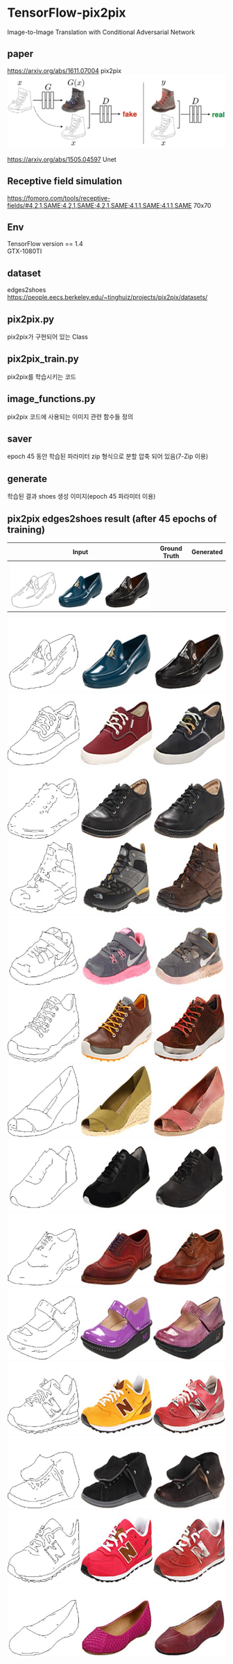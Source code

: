 # TensorFlow-pix2pix
Image-to-Image Translation with Conditional Adversarial Network

## paper  
https://arxiv.org/abs/1611.07004 pix2pix
![testImage](./pix2pix_paper_image/pix2pix_object.PNG)

https://arxiv.org/abs/1505.04597 Unet

## Receptive field simulation
https://fomoro.com/tools/receptive-fields/#4,2,1,SAME;4,2,1,SAME;4,2,1,SAME;4,1,1,SAME;4,1,1,SAME 70x70

## Env
TensorFlow version == 1.4  
GTX-1080TI

## dataset
edges2shoes
https://people.eecs.berkeley.edu/~tinghuiz/projects/pix2pix/datasets/

## pix2pix.py
pix2pix가 구현되어 있는 Class

## pix2pix_train.py
pix2pix를 학습시키는 코드

## image_functions.py
pix2pix 코드에 사용되는 이미지 관련 함수들 정의

## saver
epoch 45 동안 학습된 파라미터
zip 형식으로 분할 압축 되어 있음(7-Zip 이용)

## generate
학습된 결과 shoes 생성 이미지(epoch 45 파라미터 이용)


## pix2pix edges2shoes result (after 45 epochs of training) 
|Input   |   Ground Truth   |   Generated|
|--------|------------------|------------|
|![testImage](./generate/45/48_AB.jpg)   |

![testImage](./generate/45/48_AB.jpg)
![testImage](./generate/45/51_AB.jpg)
![testImage](./generate/45/73_AB.jpg)
![testImage](./generate/45/79_AB.jpg)
![testImage](./generate/45/93_AB.jpg)
![testImage](./generate/45/187_AB.jpg)
![testImage](./generate/45/190_AB.jpg)
![testImage](./generate/45/200_AB.jpg)
![testImage](./generate/45/181_AB.jpg)
![testImage](./generate/45/177_AB.jpg)
![testImage](./generate/45/176_AB.jpg)
![testImage](./generate/45/125_AB.jpg)
![testImage](./generate/45/117_AB.jpg)
![testImage](./generate/45/104_AB.jpg)

